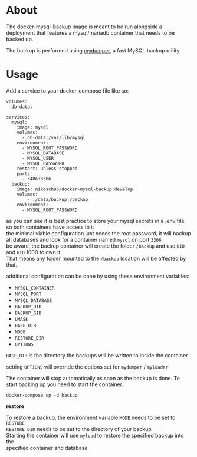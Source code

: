 About
=====

The docker-mysql-backup image is meant to be run alongside a deployment that features a mysql/mariadb container that needs to be backed up.

The backup is performed using  [mydumper](http://centminmod.com/mydumper.html), a fast MySQL backup utility.

Usage
=====

Add a service to your docker-compose file like so:
```
volumes:
  db-data:

services:
  mysql:
    image: mysql
    volumes:
      - db-data:/var/lib/mysql
    environment:
      - MYSQL_ROOT_PASSWORD
      - MYSQL_DATABASE
      - MYSQL_USER
      - MYSQL_PASSWORD
    restart: unless-stopped
    ports:
      - 3406:3306
  backup:
    image: nikosch86/docker-mysql-backup:develop
    volumes:
        - ./data/backup:/backup
    environment:
      - MYSQL_ROOT_PASSWORD
```

as you can see it is best practice to store your mysql secrets in a .env file, so both containers have access to it  
the minimal viable configuration just needs the root password, it will backup all databases and look for a container named `mysql` on port `3306`  
be aware, the backup container will create the folder `/backup` and use `UID` and `GID` 1000 to own it.  
That means any folder mounted to the `/backup` location will be affected by that.  

additional configuration can be done by using these environment variables:  

* `MYSQL_CONTAINER`
* `MYSQL_PORT`
* `MYSQL_DATABASE`
* `BACKUP_UID`
* `BACKUP_GID`
* `UMASK`
* `BASE_DIR`
* `MODE`
* `RESTORE_DIR`
* `OPTIONS`

`BASE_DIR` is the directory the backups will be written to inside the container.  

setting `OPTIONS` will override the options set for `mydumper` / `myloader`  

The container will stop automatically as soon as the backup is done.
To start backing up you need to start the container.  

`docker-compose up -d backup`

__restore__

To restore a backup, the environment variable `MODE` needs to be set to `RESTORE`  
`RESTORE_DIR` needs to be set to the directory of your backup  
Starting the container will use `myload` to restore the specified backup into the  
specified container and database  
